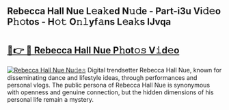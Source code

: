 ## Rebecca Hall Nue L𝚎a𝚔ed N𝚞𝚍e - Part-i3u Vi𝚍𝚎o P𝚑𝚘tos - H𝚘𝚝 O𝚗𝚕yf𝚊ns L𝚎a𝚔s IJvqa

# <h2><a href="http://kf89431.oniu.top/?m=Rebecca+Hall+Nue">🔗👉 🔴 Rebecca Hall Nue P𝚑ot𝚘𝚜 V𝚒d𝚎o</a></h2>

[![Rebecca Hall Nue Nu𝚍e𝚜](https://i.imgur.com/0qMVB7G.gif)](http://kf89431.oniu.top/?m=Rebecca+Hall+Nue)
Digital trendsetter Rebecca Hall Nue, known for disseminating dance and lifestyle ideas, through performances and personal vlogs. The public persona of Rebecca Hall Nue is synonymous with openness and genuine connection, but the hidden dimensions of his personal life remain a mystery.  
